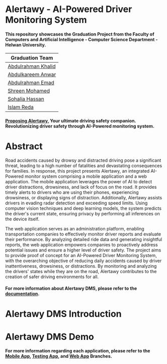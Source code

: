 # **Alertawy - AI-Powered Driver Monitoring System**

#### This repository showcases the Graduation Project from the Faculty of Computers and Artificial Intelligence - Computer Science Department - Helwan University.

| Graduation Team |
|---|
| [Abdulrahman Khalid](https://github.com/abduulrahmankhalid) |
| [Abdulkareem Anwar](https://github.com/Abdelkareem-Anwar) |
| [Abdulrahman Emad](https://github.com/AbdoEmad99) |
| [Shreen Mohamed](https://github.com/Shreen5) |
| [Sohalia Hassan](https://github.com/sohaila2) |
| [Islam Reda](https://github.com/EslamTys0n) |

#### [Proposing Alertawy](https://www.canva.com/design/DAFlcxArrF4/8AGAj3IOSuUBNd198ntrQw/view?utm_content=DAFlcxArrF4&utm_campaign=designshare&utm_medium=link&utm_source=publishsharelink), Your ultimate driving safety companion. Revolutionizing driver safety through AI-Powered monitoring system.


# **Abstract**

Road accidents caused by drowsy and distracted driving pose a significant threat, leading to a high number of fatalities and devastating consequences for families. In response, this project presents Alertawy, an integrated AI-Powered monitor system comprising a mobile application and a web application. The mobile application leverages the power of AI to detect driver distractions, drowsiness, and lack of focus on the road. It provides timely alerts to drivers who are using their phones, experiencing drowsiness, or displaying signs of distraction. Additionally, Alertawy assists drivers in evading radar detection and exceeding speed limits. Using computer vision techniques and deep learning models, the system predicts the driver's current state, ensuring privacy by performing all inferences on the device itself.

The web application serves as an administration platform, enabling transportation companies to effectively monitor driver reports and evaluate their performance. By analyzing detailed ride data and generating insightful reports, the web application empowers companies to proactively address potential issues and ensure a higher level of driver safety. The project aims to provide proof of concept for an AI-Powered Driver Monitoring System, with the overarching objective of reducing daily accidents caused by driver inattentiveness, drowsiness, or distractions. By monitoring and analyzing the drivers' states while they are on the road, Alertawy contributes to the creation of safer driving environments for all.

#### For more information about Alertawy DMS, please refer to the [documentation]().

# **Alertawy DMS Introduction**



# **Alertawy DMS Demo**


#### For more information regarding each application, please refer to the [Mobile App](https://github.com/abduulrahmankhalid/Alertawy/tree/Mobile-App), [Testing App](https://github.com/abduulrahmankhalid/Alertawy/tree/Testing-App), and [Web App](https://github.com/abduulrahmankhalid/Alertawy/tree/Web-App) Branches. 

